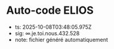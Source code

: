 # Auto-code ELIOS
- ts: 2025-10-08T03:48:05.975Z
- sig: ∞.je.toi.nous.432.528
- note: fichier généré automatiquement